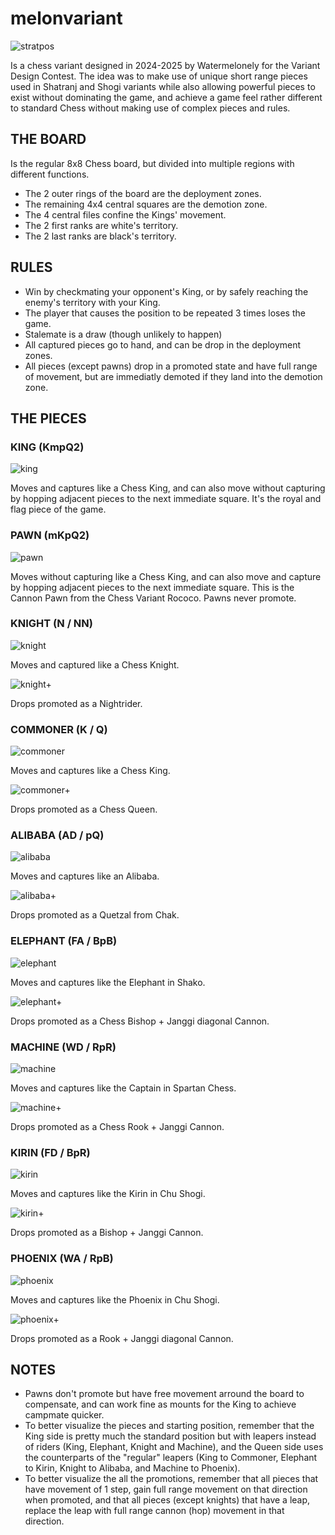 # melonvariant

![stratpos](https://github.com/gbtami/pychess-variants/blob/master/static/images/MelonvariantGuide/startpos.webp)

Is a chess variant designed in 2024-2025 by Watermelonely for the Variant Design Contest.
The idea was to make use of unique short range pieces used in Shatranj and Shogi variants while also allowing powerful pieces to exist without dominating the game, and achieve a game feel rather different to standard Chess without making use of complex pieces and rules.

## THE BOARD

Is the regular 8x8 Chess board, but divided into multiple regions with different functions.
- The 2 outer rings of the board are the deployment zones.
- The remaining 4x4 central squares are the demotion zone.
- The 4 central files confine the Kings' movement.
- The 2 first ranks are white's territory.
- The 2 last ranks are black's territory.

## RULES

- Win by checkmating your opponent's King, or by safely reaching the enemy's territory with your King.
- The player that causes the position to be repeated 3 times loses the game.
- Stalemate is a draw (though unlikely to happen)
- All captured pieces go to hand, and can be drop in the deployment zones.
- All pieces (except pawns) drop in a promoted state and have full range of movement, but are immediatly demoted if they land into the demotion zone.

## THE PIECES

### KING (KmpQ2)

![king](https://github.com/gbtami/pychess-variants/blob/master/static/images/MelonvariantGuide/king.webp)

Moves and captures like a Chess King, and can also move without capturing by hopping adjacent pieces to the next immediate square.
It's the royal and flag piece of the game.

### PAWN (mKpQ2)

![pawn](https://github.com/gbtami/pychess-variants/blob/master/static/images/MelonvariantGuide/pawn.webp)

Moves without capturing like a Chess King, and can also move and capture by hopping adjacent pieces to the next immediate square. This is the Cannon Pawn from the Chess Variant Rococo.
Pawns never promote.

### KNIGHT (N / NN)

![knight](https://github.com/gbtami/pychess-variants/blob/master/static/images/MelonvariantGuide/knight.webp)

Moves and captured like a Chess Knight.

![knight+](https://github.com/gbtami/pychess-variants/blob/master/static/images/MelonvariantGuide/knight+.webp)

Drops promoted as a Nightrider.

### COMMONER (K / Q)

![commoner](https://github.com/gbtami/pychess-variants/blob/master/static/images/MelonvariantGuide/commoner.webp)

Moves and captures like a Chess King.

![commoner+](https://github.com/gbtami/pychess-variants/blob/master/static/images/MelonvariantGuide/commoner+.webp)

Drops promoted as a Chess Queen.

### ALIBABA (AD / pQ)

![alibaba](https://github.com/gbtami/pychess-variants/blob/master/static/images/MelonvariantGuide/alibaba.webp)

Moves and captures like an Alibaba.

![alibaba+](https://github.com/gbtami/pychess-variants/blob/master/static/images/MelonvariantGuide/alibaba+.webp)

Drops promoted as a Quetzal from Chak.

### ELEPHANT (FA / BpB)

![elephant](https://github.com/gbtami/pychess-variants/blob/master/static/images/MelonvariantGuide/elephant.webp)

Moves and captures like the Elephant in Shako.

![elephant+](https://github.com/gbtami/pychess-variants/blob/master/static/images/MelonvariantGuide/elephant+.webp)

Drops promoted as a Chess Bishop + Janggi diagonal Cannon.

### MACHINE (WD / RpR)

![machine](https://github.com/gbtami/pychess-variants/blob/master/static/images/MelonvariantGuide/machine.webp)

Moves and captures like the Captain in Spartan Chess.

![machine+](https://github.com/gbtami/pychess-variants/blob/master/static/images/MelonvariantGuide/machine+.webp)

Drops promoted as a Chess Rook + Janggi Cannon.

### KIRIN (FD / BpR)

![kirin](https://github.com/gbtami/pychess-variants/blob/master/static/images/MelonvariantGuide/kirin.webp)

Moves and captures like the Kirin in Chu Shogi.

![kirin+](https://github.com/gbtami/pychess-variants/blob/master/static/images/MelonvariantGuide/kirin+.webp)

Drops promoted as a Bishop + Janggi Cannon.

### PHOENIX (WA / RpB)

![phoenix](https://github.com/gbtami/pychess-variants/blob/master/static/images/MelonvariantGuide/phoenix.webp)

Moves and captures like the Phoenix in Chu Shogi.

![phoenix+](https://github.com/gbtami/pychess-variants/blob/master/static/images/MelonvariantGuide/phoenix+.webp)

Drops promoted as a Rook + Janggi diagonal Cannon.

## NOTES

- Pawns don't promote but have free movement arround the board to compensate, and can work fine as mounts for the King to achieve campmate quicker.
- To better visualize the pieces and starting position, remember that the King side is pretty much the standard position but with leapers instead of riders (King, Elephant, Knight and Machine), and the Queen side uses the counterparts of the "regular" leapers (King to Commoner, Elephant to Kirin, Knight to Alibaba, and Machine to Phoenix).
- To better visualize the all the promotions, remember that all pieces that have movement of 1 step, gain full range movement on that direction when promoted, and that all pieces (except knights) that have a leap, replace the leap with full range cannon (hop) movement in that direction.

